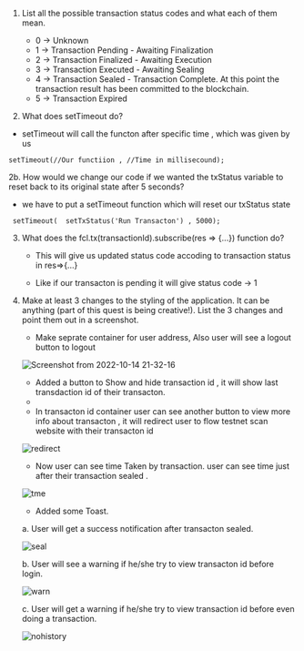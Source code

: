 1. List all the possible transaction status codes and what each of them mean.

   - 0  ->	Unknown
   - 1	 ->	Transaction Pending - Awaiting Finalization
   - 2	 ->	Transaction Finalized - Awaiting Execution
   - 3	 ->	Transaction Executed - Awaiting Sealing
   - 4	 ->	Transaction Sealed - Transaction Complete. At this point the transaction result has been committed to the blockchain.
   - 5	 ->	Transaction Expired


2. What does setTimeout do? 

  - setTimeout will call the functon after specific time , which was given by us

   ```
   setTimeout(//Our functiion , //Time in millisecound);
   ```

2b. How would we change our code if we wanted the txStatus variable to reset back to its original state after 5 seconds?

   - we have to put a setTimeout function which will reset our  txStatus state 

   ```
    setTimeout(  setTxStatus('Run Transacton') , 5000);
   ```
 
 3. What does the fcl.tx(transactionId).subscribe(res => {...}) function do?

    - This will give us updated status code accoding to transaction status in res=>{...}

    - Like if our transacton is pending it will give status code -> 1


4. Make at least 3 changes to the styling of the application. It can be anything (part of this quest is being creative!). List the 3 changes and point      them out in a screenshot.

   - Make seprate container for user address, Also user will see a logout button to logout

    ![Screenshot from 2022-10-14 21-32-16](https://user-images.githubusercontent.com/107798155/195975551-81d26547-0623-4b6b-ae4e-31751e826e73.png)
   
   
   
   -  Added a button to Show and hide transaction id , it will show last transdaction id of their transacton.
   -  
   -  In transacton id container user can see another button to view more info about transacton , it will redirect user to flow testnet scan website 
     with their transacton id 

    ![redirect](https://user-images.githubusercontent.com/107798155/195975588-bce3d80c-bd96-48bd-bb0a-9f3a8ff89e9a.png)
   
   
    - Now user can see time Taken by  transaction. user can see time just after their transaction sealed .
   
    ![tme](https://user-images.githubusercontent.com/107798155/195976350-aed09e86-752e-409d-9cb0-24df51a7a7da.png)
   
   
   
   
   - Added some Toast.
   
   a. User will get a success notification after transacton sealed.
      
     ![seal](https://user-images.githubusercontent.com/107798155/195975594-ed8135b9-ae12-41c4-bda2-4507c3d340f6.png)
   
   
   b. User will see a warning if he/she try to view transacton id before login.
      
      ![warn](https://user-images.githubusercontent.com/107798155/195976696-4f0bebc2-4723-45ff-aabd-870dee036a5f.png)
   
   c. User will get a warning if he/she try to view transaction id before even doing a transaction.
   
      ![nohistory](https://user-images.githubusercontent.com/107798155/195976716-2b26dc15-ff9b-48e0-bbd7-5d7209a856bd.png)
   
 

   

  

